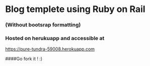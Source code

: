 # Blog templete using Ruby on Rail
### (Without bootsrap formatting)

### Hosted on herukuapp and accessible at 
https://pure-tundra-59008.herokuapp.com

####Go fork it ! :)
